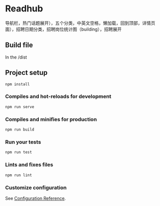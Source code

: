 # Readhub
 导航栏，热门话题展开），五个分类，中英文空格，懒加载，回到顶部，详情页面），招聘日期分类，招聘岗位统计图（building），招聘展开

## Build file
In the /dist

## Project setup
```
npm install
```

### Compiles and hot-reloads for development
```
npm run serve
```

### Compiles and minifies for production
```
npm run build
```

### Run your tests
```
npm run test
```

### Lints and fixes files
```
npm run lint
```

### Customize configuration
See [Configuration Reference](https://cli.vuejs.org/config/).
